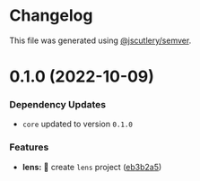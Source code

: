 # Changelog

This file was generated using [@jscutlery/semver](https://github.com/jscutlery/semver).

# 0.1.0 (2022-10-09)

### Dependency Updates

* `core` updated to version `0.1.0`

### Features

* **lens:** :tada: create `lens` project ([eb3b2a5](https://github.com/monumentjs/workspace/commit/eb3b2a59b5d334462f624795d0a3c941fc965d2a))
